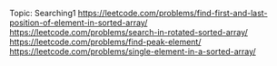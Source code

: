Topic: Searching1
https://leetcode.com/problems/find-first-and-last-position-of-element-in-sorted-array/
https://leetcode.com/problems/search-in-rotated-sorted-array/
https://leetcode.com/problems/find-peak-element/
https://leetcode.com/problems/single-element-in-a-sorted-array/